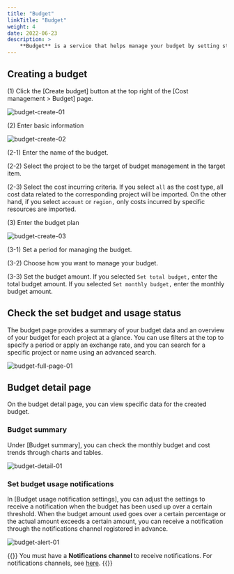 ```yaml
---
title: "Budget"
linkTitle: "Budget"
weight: 4
date: 2022-06-23
description: >
    **Budget** is a service that helps manage your budget by setting standards on costs incurred by each project.
---
```


## Creating a budget
(1) Click the [Create budget] button at the top right of the [Cost management > Budget] page.

![budget-create-01](/docs/guides/cost-explorer/budget-img/budget-create-01.png)

(2) Enter basic information

![budget-create-02](/docs/guides/cost-explorer/budget-img/budget-create-02.png)

(2-1) Enter the name of the budget.

(2-2) Select the project to be the target of budget management in the target item.

(2-3) Select the cost incurring criteria. If you select `all` as the cost type, all cost data related to the corresponding project will be imported. On the other hand, if you select `account` or `region,` only costs incurred by specific resources are imported.

(3) Enter the budget plan

![budget-create-03](/docs/guides/cost-explorer/budget-img/budget-create-03.png)

(3-1) Set a period for managing the budget.

(3-2) Choose how you want to manage your budget.

(3-3) Set the budget amount. If you selected `Set total budget,` enter the total budget amount. If you selected `Set monthly budget,` enter the monthly budget amount.

## Check the set budget and usage status
The budget page provides a summary of your budget data and an overview of your budget for each project at a glance. You can use filters at the top to specify a period or apply an exchange rate, and you can search for a specific project or name using an advanced search.

![budget-full-page-01](/docs/guides/cost-explorer/budget-img/budget-full-page-01.png)

## Budget detail page
On the budget detail page, you can view specific data for the created budget.

### Budget summary
Under [Budget summary], you can check the monthly budget and cost trends through charts and tables.

![budget-detail-01](/docs/guides/cost-explorer/budget-img/budget-detail-01.png)

### Set budget usage notifications
In [Budget usage notification settings], you can adjust the settings to receive a notification when the budget has been used up over a certain threshold. When the budget amount used goes over a certain percentage or the actual amount exceeds a certain amount, you can receive a notification through the notifications channel registered in advance.

![budget-alert-01](/docs/guides/cost-explorer/budget-img/budget-alert-01.png)

{{<alert>}}
You must have a **Notifications channel** to receive notifications. For notifications channels, see [here](/docs/guides/my-page/notification-channel/).
{{</alert>}}
